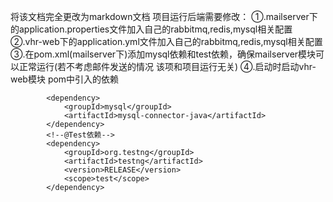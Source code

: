 将该文档完全更改为markdown文档
项目运行后端需要修改：
①.mailserver下的application.properties文件加入自己的rabbitmq,redis,mysql相关配置
②.vhr-web下的application.yml文件加入自己的rabbitmq,redis,mysql相关配置
③.在pom.xml(mailserver下)添加mysql依赖和test依赖，确保mailserver模块可以正常运行(若不考虑邮件发送的情况
   该项和项目运行无关)
④.启动时启动vhr-web模块
pom中引入的依赖
```
        <dependency>
            <groupId>mysql</groupId>
            <artifactId>mysql-connector-java</artifactId>
        </dependency>
        <!--@Test依赖-->
        <dependency>
            <groupId>org.testng</groupId>
            <artifactId>testng</artifactId>
            <version>RELEASE</version>
            <scope>test</scope>
        </dependency>
```